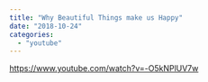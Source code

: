 ```yaml
---
title: "Why Beautiful Things make us Happy"
date: "2018-10-24"
categories: 
  - "youtube"
---
```


https://www.youtube.com/watch?v=-O5kNPlUV7w
